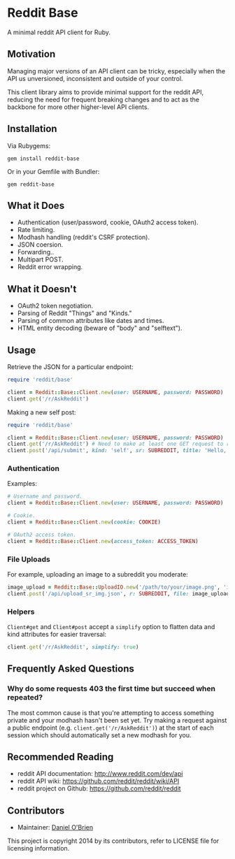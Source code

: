 Reddit Base
===========

A minimal reddit API client for Ruby.

Motivation
----------

Managing major versions of an API client can be tricky, especially when the
API us unversioned, inconsistent and outside of your control.

This client library aims to provide minimal support for the reddit API,
reducing the need for frequent breaking changes and to act as the backbone
for more other higher-level API clients.

Installation
------------

Via Rubygems:

```
gem install reddit-base
```

Or in your Gemfile with Bundler:

```
gem reddit-base
```

What it Does
------------

  * Authentication (user/password, cookie, OAuth2 access token).
  * Rate limiting.
  * Modhash handling (reddit's CSRF protection).
  * JSON coersion.
  * Forwarding..
  * Multipart POST.
  * Reddit error wrapping.

What it Doesn't
---------------

  * OAuth2 token negotiation.
  * Parsing of Reddit "Things" and "Kinds."
  * Parsing of common attributes like dates and times.
  * HTML entity decoding (beware of "body" and "selftext").

Usage
-----

Retrieve the JSON for a particular endpoint:

```ruby
require 'reddit/base'

client = Reddit::Base::Client.new(user: USERNAME, password: PASSWORD)
client.get('/r/AskReddit')
```

Making a new self post:

```ruby
require 'reddit/base'

client = Reddit::Base::Client.new(user: USERNAME, password: PASSWORD)
client.get('/r/AskReddit') # Need to make at least one GET request to retrieve a modhash.
client.post('/api/submit', kind: 'self', sr: SUBREDDIT, title: 'Hello,', text: 'World!')
```

### Authentication

Examples:

```ruby
# Username and password.
client = Reddit::Base::Client.new(user: USERNAME, password: PASSWORD)

# Cookie.
client = Reddit::Base::Client.new(cookie: COOKIE)

# OAuth2 access token.
client = Reddit::Base::Client.new(access_token: ACCESS_TOKEN)
```

### File Uploads

For example, uploading an image to a subreddit you moderate:

```ruby
image_upload = Reddit::Base::UploadIO.new('/path/to/your/image.png', 'image/png')
client.post('/api/upload_sr_img.json', r: SUBREDDIT, file: image_upload, header: 0, name: 'example'
```

### Helpers

`Client#get` and `Client#post` accept a `simplify` option to flatten data and kind attributes
for easier traversal:

```ruby
client.get('/r/AskReddit', simplify: true)
```

Frequently Asked Questions
--------------------------

### Why do some requests 403 the first time but succeed when repeated?

The most common cause is that you're attempting to access something private and your modhash hasn't
been set yet. Try making a request against a public endpoint (e.g. `client.get('/r/AskReddit')`) at
the start of each session which should automatically set a new modhash for you.

Recommended Reading
-------------------

  * reddit API documentation: http://www.reddit.com/dev/api
  * reddit API wiki: https://github.com/reddit/reddit/wiki/API
  * reddit project on Github: https://github.com/reddit/reddit

Contributors
------------

  * Maintainer: [Daniel O'Brien](http://github.com/dobs)

This project is copyright 2014 by its contributors, refer to LICENSE file for
licensing information.
